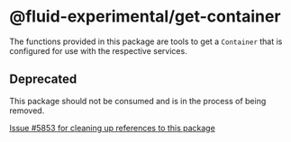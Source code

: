 # @fluid-experimental/get-container

The functions provided in this package are tools to get a `Container` that is configured for use with the respective services.

## Deprecated

This package should not be consumed and is in the process of being removed.

[Issue #5853 for cleaning up references to this package](https://github.com/microsoft/FluidFramework/issues/5853)